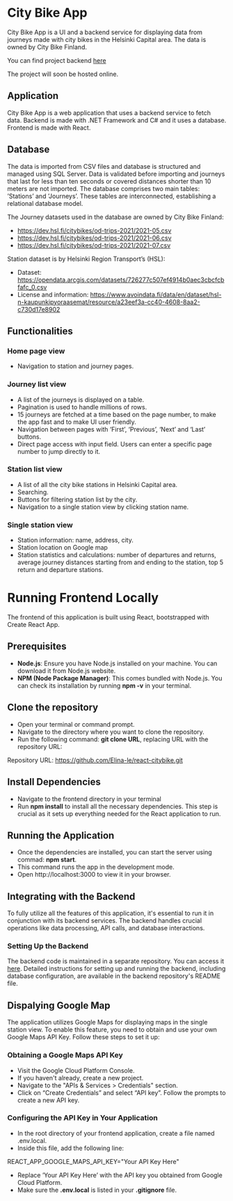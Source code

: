 # City Bike App

City Bike App is a UI and a backend service for displaying data from journeys made with city bikes in the Helsinki Capital area. 
The data is owned by City Bike Finland.

You can find project backend [here](https://github.com/Elina-le/CityBikeAPI)

The project will soon be hosted online.



## Application

City Bike App is a web application that uses a backend service to fetch data. Backend is made with .NET Framework and C# and it uses a database. Frontend is made with React. 

## Database

The data is imported from CSV files and database is structured and managed using SQL Server. Data is validated before importing and journeys that last for less than ten seconds or covered distances shorter than 10 meters are not imported. The database comprises two main tables: ’Stations’ and ’Journeys’. These tables are interconnected, establishing a relational database model.

The Journey datasets used in the database are owned by City Bike Finland:

-   <https://dev.hsl.fi/citybikes/od-trips-2021/2021-05.csv>
-   <https://dev.hsl.fi/citybikes/od-trips-2021/2021-06.csv>
-   <https://dev.hsl.fi/citybikes/od-trips-2021/2021-07.csv>

Station dataset is by Helsinki Region Transport’s (HSL):

-	Dataset: <https://opendata.arcgis.com/datasets/726277c507ef4914b0aec3cbcfcbfafc_0.csv>
- License and information: <https://www.avoindata.fi/data/en/dataset/hsl-n-kaupunkipyoraasemat/resource/a23eef3a-cc40-4608-8aa2-c730d17e8902>


## Functionalities


### Home page view

- Navigation to station and journey pages.


### Journey list view

- A list of the journeys is displayed on a table.
- Pagination is used to handle millions of rows.
- 15 journeys are fetched at a time based on the page number, to make the app fast and to make UI user friendly.
- Navigation between pages with ‘First’, ‘Previous’, ‘Next’ and ‘Last’ buttons.
- Direct page access with input field. Users can enter a specific page number to jump directly to it.


### Station list view

- A list of all the city bike stations in Helsinki Capital area.
- Searching.
- Buttons for filtering station list by the city.
- Navigation to a single station view by clicking station name.


### Single station view

- Station information: name, address, city.
- Station location on Google map
- Station statistics and calculations: number of departures and returns, average journey distances starting from and ending to the station, top 5 return and departure stations.




# Running Frontend Locally

The frontend of this application is built using React, bootstrapped with Create React App.

## Prerequisites

-	**Node.js**: Ensure you have Node.js installed on your machine. You can download it from Node.js website.
-	**NPM (Node Package Manager)**: This comes bundled with Node.js. You can check its installation by running **npm -v** in your terminal.

## Clone the repository 

-	Open your terminal or command prompt.
-	Navigate to the directory where you want to clone the repository.
-	Run the following command: **git clone URL**, replacing URL with the repository URL:
  
Repository URL: https://github.com/Elina-le/react-citybike.git

## Install Dependencies

-	Navigate to the frontend directory in your terminal
-	Run **npm install** to install all the necessary dependencies. This step is crucial as it sets up everything needed for the React application to run.

## Running the Application

-	Once the dependencies are installed, you can start the server using commad: **npm start**.
-	This command runs the app in the development mode.
-	Open http://localhost:3000 to view it in your browser.

## Integrating with the Backend

To fully utilize all the features of this application, it's essential to run it in conjunction with its backend services. The backend handles crucial operations like data processing, API calls, and database interactions.

### Setting Up the Backend

The backend code is maintained in a separate repository. You can access it [here](https://github.com/Elina-le/CityBikeAPI).
Detailed instructions for setting up and running the backend, including database configuration, are available in the backend repository's README file.

## Dispalying Google Map
  
The application utilizes Google Maps for displaying maps in the single station view. To enable this feature, you need to obtain and use your own Google Maps API Key. Follow these steps to set it up:

### Obtaining a Google Maps API Key
-	Visit the Google Cloud Platform Console.
-	If you haven't already, create a new project.
-	Navigate to the "APIs & Services > Credentials" section.
-	Click on “Create Credentials” and select “API key”. Follow the prompts to create a new API key.

### Configuring the API Key in Your Application
-	In the root directory of your frontend application, create a file named .env.local.
-	Inside this file, add the following line:

  REACT_APP_GOOGLE_MAPS_API_KEY="Your API Key Here"

- Replace ’Your API Key Here’ with the API key you obtained from Google Cloud Platform.
-	Make sure the **.env.local** is listed in your **.gitignore** file.
